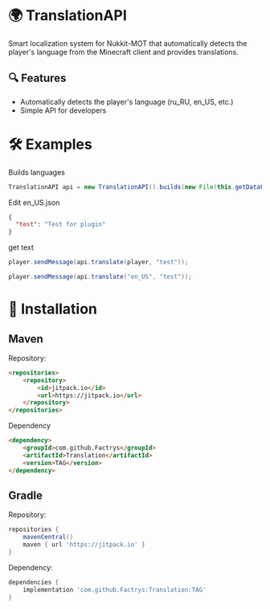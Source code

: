 # 🌍 TranslationAPI 

Smart localization system for Nukkit-MOT that automatically detects the player's language from the Minecraft client and provides translations.

## 🔍 Features
- Automatically detects the player's language (ru_RU, en_US, etc.)
- Simple API for developers

# 🛠 Examples
Builds languages
```java
TranslationAPI api = new TranslationAPI().builds(new File(this.getDataFolder(), "/translations"));
```
Edit en_US.json
```en_US.json
{
  "test": "Test for plugin"
}
```
get text
```java
player.sendMessage(api.translate(player, "test"));
```
```java
player.sendMessage(api.translate("en_US", "test"));
```
# 🔌 Installation
## Maven
Repository:
```html
<repositories>
    <repository>
        <id>jitpack.io</id>
        <url>https://jitpack.io</url>
    </repository>
</repositories>
```
Dependency
```html
<dependency>
    <groupId>com.github.Factrys</groupId>
    <artifactId>Translation</artifactId>
    <version>TAG</version>
</dependency>
```
## Gradle
Repository:
```gradle
repositories {
    mavenCentral()
    maven { url 'https://jitpack.io' }
}
```
Dependency:
```gradle
dependencies {
    implementation 'com.github.Factrys:Translation:TAG'
}
```
